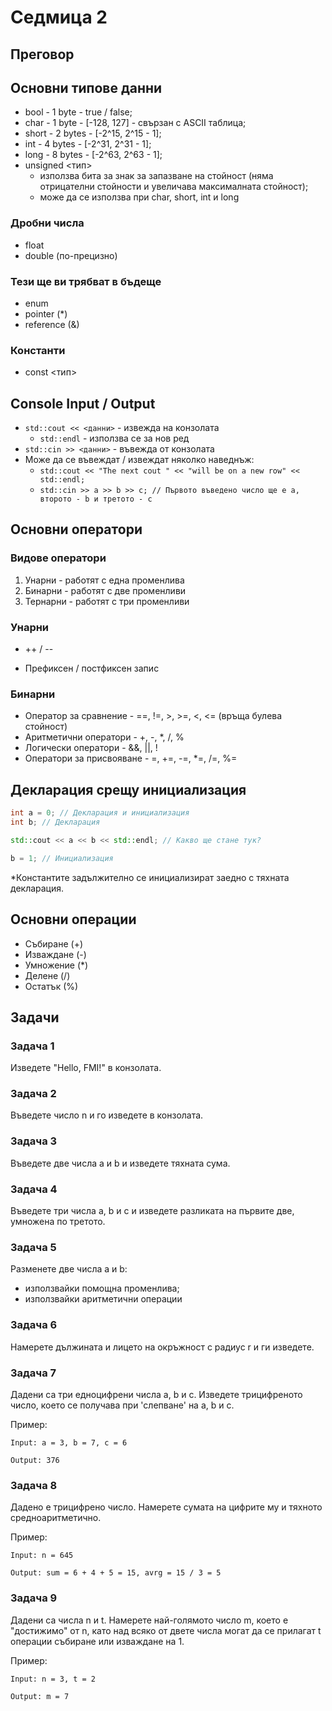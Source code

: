 # Седмица 2

## Преговор

## Основни типове данни

- bool - 1 byte - true / false;
- char - 1 byte - [-128, 127] - свързан с ASCII таблица;
- short - 2 bytes - [-2^15, 2^15 - 1];
- int - 4 bytes - [-2^31, 2^31 - 1];
- long - 8 bytes - [-2^63, 2^63 - 1];
- unsigned <тип>
  - използва бита за знак за запазване на стойност (няма отрицателни стойности и увеличава максималната стойност);
  - може да се използва при char, short, int и long

### Дробни числа

- float
- double (по-прецизно)

### Тези ще ви трябват в бъдеще

- enum
- pointer (*)
- reference (&)

### Константи

- const <тип>

## Console Input / Output

- ```std::cout << <данни>``` - извежда на конзолата
  - ```std::endl``` - използва се за нов ред
- ```std::cin >> <данни>``` - въвежда от конзолата
- Може да се въвеждат / извеждат няколко наведнъж:
  - ```std::cout << "The next cout " << "will be on a new row" << std::endl;```
  - ```std::cin >> a >> b >> c; // Първото въведено число ще е a, второто - b и третото - c```

## Основни оператори

### Видове оператори

1. Унарни - работят с една променлива
2. Бинарни - работят с две променливи
3. Тернарни - работят с три променливи

### Унарни

- ++ / --

- Префиксен / постфиксен запис

### Бинарни

- Оператор за сравнение - ==, !=, >, >=, <, <= (връща булева стойност)
- Аритметични оператори - +, -, *, /, %
- Логически оператори - &&, ||, !
- Оператори за присвояване - =, +=, -=, *=, /=, %=

## Декларация срещу инициализация

```c++
int a = 0; // Декларация и инициализация
int b; // Декларация

std::cout << a << b << std::endl; // Какво ще стане тук? 

b = 1; // Инициализация 
```

*Константите задължително се инициализират заедно с тяхната декларация.

## Основни операции

- Събиране (+)
- Изваждане (-)
- Умножение (*)
- Делене (/)
- Остатък (%)

## Задачи

### Задача 1

Изведете "Hello, FMI!" в конзолата.

### Задача 2

Въведете число n и го изведете в конзолата.

### Задача 3

Въведете две числа a и b и изведете тяхната сума.

### Задача 4

Въведете три числа a, b и c и изведете разликата на първите две, умножена по третото.

### Задача 5

Разменете две числа a и b:

- използвайки помощна променлива;
- използвайки аритметични операции

### Задача 6

Намерете дължината и лицето на окръжност с радиус r и ги изведете.

### Задача 7

Дадени са три едноцифрени числа a, b и c. Изведете трицифреното число, което се получава при 'слепване' на a, b и c.

Пример:

```text
Input: a = 3, b = 7, c = 6

Output: 376
```

### Задача 8

Дадено е трицифрено число. Намерете сумата на цифрите му и тяхното средноаритметично.

Пример:

```text
Input: n = 645

Output: sum = 6 + 4 + 5 = 15, avrg = 15 / 3 = 5
```

### Задача 9

Дадени са числа n и t. Намерете най-голямото число m, което е "достижимо" от n, като над всяко от двете числа могат да се прилагат t операции събиране или изваждане на 1.

Пример:

```text
Input: n = 3, t = 2

Output: m = 7
```
